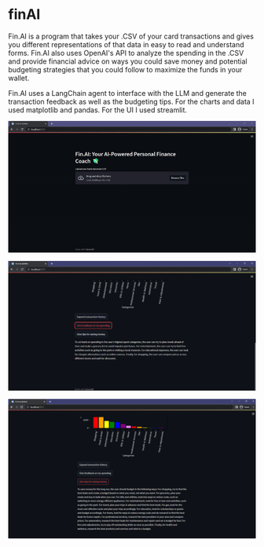 # finAI

Fin.AI is a program that takes your .CSV of your card transactions and gives you different representations of that data in easy to read and understand forms. Fin.AI also uses OpenAI's API to analyze the spending in the .CSV and provide financial advice on ways you could save money and potential budgeting strategies that you could follow to maximize the funds in your wallet.

Fin.AI uses a LangChain agent to interface with the LLM and generate the transaction feedback as well as the budgeting tips. For the charts and data I used matplotlib and pandas. For the UI I used streamlit.

![Alt Text](https://github.com/rdhlwl/finAI/blob/main/demo.gif)

![Alt Text](https://github.com/rdhlwl/finAI/blob/main/feedback.png)

![Alt Text](https://github.com/rdhlwl/finAI/blob/main/budgeting.png)




